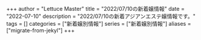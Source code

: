 +++
author = "Lettuce Master"
title = "2022/07/10の新着嬢情報"
date = "2022-07-10"
description = "2022/07/10の新着アジアンエステ嬢情報です。"
tags = []
categories = ["新着嬢別情報"]
series = ["新着嬢別情報"]
aliases = ["migrate-from-jekyl"]
+++
